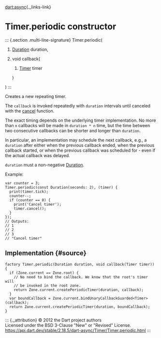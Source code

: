 [dart:async](../../dart-async/dart-async-library){._links-link}

Timer.periodic constructor
==========================

::: {.section .multi-line-signature}
Timer.periodic(

1.  [Duration](../../dart-core/duration-class) duration,
2.  void callback(
    1.  [Timer](../timer-class) timer

    )

)
:::

Creates a new repeating timer.

The `callback` is invoked repeatedly with `duration` intervals until
canceled with the [cancel](cancel) function.

The exact timing depends on the underlying timer implementation. No more
than `n` callbacks will be made in `duration * n` time, but the time
between two consecutive callbacks can be shorter and longer than
`duration`.

In particular, an implementation may schedule the next callback, e.g., a
`duration` after either when the previous callback ended, when the
previous callback started, or when the previous callback was scheduled
for - even if the actual callback was delayed.

`duration` must a non-negative
[Duration](../../dart-core/duration-class).

Example:

``` {.language-dart data-language="dart"}
var counter = 3;
Timer.periodic(const Duration(seconds: 2), (timer) {
  print(timer.tick);
  counter--;
  if (counter == 0) {
    print('Cancel timer');
    timer.cancel();
  }
});
// Outputs:
// 1
// 2
// 3
// "Cancel timer"
```

Implementation {#source}
--------------

``` {.language-dart data-language="dart"}
factory Timer.periodic(Duration duration, void callback(Timer timer)) {
  if (Zone.current == Zone.root) {
    // No need to bind the callback. We know that the root's timer will
    // be invoked in the root zone.
    return Zone.current.createPeriodicTimer(duration, callback);
  }
  var boundCallback = Zone.current.bindUnaryCallbackGuarded<Timer>(callback);
  return Zone.current.createPeriodicTimer(duration, boundCallback);
}
```

::: {._attribution}
© 2012 the Dart project authors\
Licensed under the BSD 3-Clause \"New\" or \"Revised\" License.\
<https://api.dart.dev/stable/2.18.5/dart-async/Timer/Timer.periodic.html>
:::

